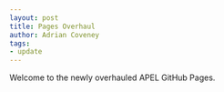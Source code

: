 ```yaml
---
layout: post
title: Pages Overhaul
author: Adrian Coveney
tags:
- update
---
```


Welcome to the newly overhauled APEL GitHub Pages.
